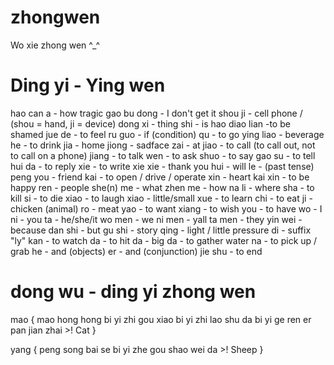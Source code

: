 zhongwen
========

Wo xie zhong wen ^_^

# Ding yi - Ying wen

hao can a - how tragic
gao bu dong - I don't get it
shou ji - cell phone / (shou = hand, ji = device)
dong xi - thing
shi - is
hao diao lian -to be shamed
jue de - to feel
ru guo - if (condition)
qu - to go
ying liao - beverage
he - to drink
jia - home
jiong - sadface
zai - at
jiao - to call (to call out, not to call on a phone)
jiang - to talk
wen - to ask
shuo - to say
gao su - to tell
hui da - to reply
xie - to write
xie xie - thank you
hui - will
le - (past tense)
peng you - friend
kai - to open / drive / operate
xin - heart
kai xin - to be happy
ren - people
she(n) me - what
zhen me - how
na li - where
sha - to kill
si - to die
xiao - to laugh
xiao - little/small
xue - to learn
chi - to eat
ji - chicken (animal)
ro - meat
yao - to want
xiang - to wish
you - to have
wo - I 
ni - you
ta - he/she/it
wo men - we
ni men - yall
ta men - they
yin wei - because
dan shi - but
gu shi - story
qing - light / little pressure
di - suffix "ly"
kan - to watch
da - to hit
da - big
da - to gather water
na - to pick up / grab
he - and (objects)
er - and (conjunction)
jie shu - to end

# dong wu - ding yi zhong wen
mao {
    mao hong hong
    bi yi zhi gou xiao
    bi yi zhi lao shu da
    bi yi ge ren er pan jian zhai 
    >! Cat
}

yang {
    peng song
    bai se
    bi yi zhe gou shao wei da
    >! Sheep
}
